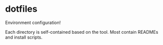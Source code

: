 # dotfiles

Environment configuration!

Each directory is self-contained based on the tool. Most contain READMEs and install scripts.
